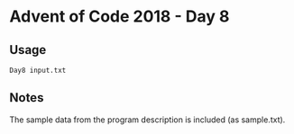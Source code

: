 # Advent of Code 2018 - Day 8

## Usage
```
Day8 input.txt
```

## Notes
The sample data from the program description is included (as sample.txt).